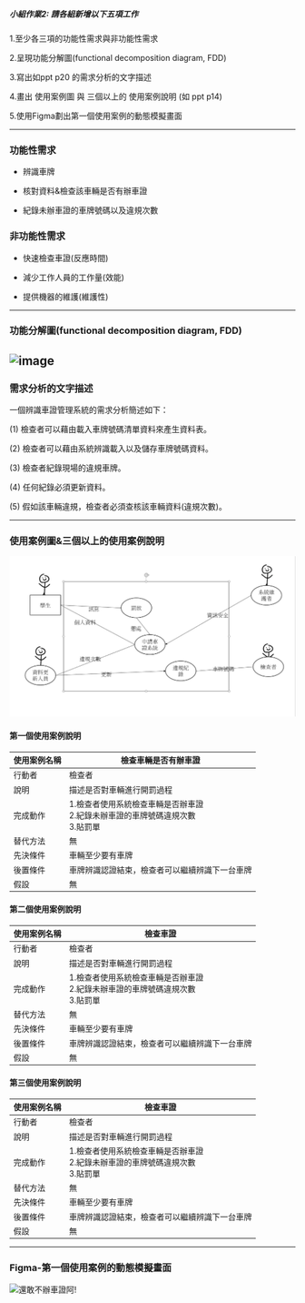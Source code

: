 ##### 小組作業2: 請各組新增以下五項工作
1.至少各三項的功能性需求與非功能性需求

2.呈現功能分解圖(functional decomposition diagram, FDD)

3.寫出如ppt p20 的需求分析的文字描述

4.畫出 使用案例圖 與 三個以上的 使用案例說明 (如 ppt p14)

5.使用Figma劃出第一個使用案例的動態模擬畫面

---
### 功能性需求
* 辨識車牌 

* 核對資料&檢查該車輛是否有辦車證

* 紀錄未辦車證的車牌號碼以及違規次數
### 非功能性需求
* 快速檢查車證(反應時間)

* 減少工作人員的工作量(效能)

* 提供機器的維護(維護性)

---
### 功能分解圖(functional decomposition diagram, FDD)

![image](https://user-images.githubusercontent.com/113968695/197147049-73513a55-b4cb-40ca-9a8b-5620bf024d72.png)
---
### 需求分析的文字描述
一個辨識車證管理系統的需求分析簡述如下：

(1) 檢查者可以藉由載入車牌號碼清單資料來產生資料表。

(2) 檢查者可以藉由系統辨識載入以及儲存車牌號碼資料。

(3) 檢查者紀錄現場的違規車牌。

(4) 任何紀錄必須更新資料。

(5) 假如該車輛違規，檢查者必須查核該車輛資料(違規次數)。

---
### 使用案例圖&三個以上的使用案例說明
![image](https://github.com/khzrg0709/group-4/blob/main/case1.png)

#### 第一個使用案例說明
| 使用案例名稱 | 檢查車輛是否有辦車證 |
| --- | --- |
| 行動者 | 檢查者 |
| 說明 | 描述是否對車輛進行開罰過程 |
| 完成動作 | 1.檢查者使用系統檢查車輛是否辦車證<br>2.紀錄未辦車證的車牌號碼違規次數<br>3.貼罰單|
| 替代方法 | 無 |
| 先決條件 | 車輛至少要有車牌 |
| 後置條件 | 車牌辨識認證結束，檢查者可以繼續辨識下一台車牌 |
| 假設 | 無 |

#### 第二個使用案例說明
| 使用案例名稱 | 檢查車證 |
| --- | --- |
| 行動者 | 檢查者 |
| 說明 | 描述是否對車輛進行開罰過程 |
| 完成動作 | 1.檢查者使用系統檢查車輛是否辦車證<br>2.紀錄未辦車證的車牌號碼違規次數<br>3.貼罰單|
| 替代方法 | 無 |
| 先決條件 | 車輛至少要有車牌 |
| 後置條件 | 車牌辨識認證結束，檢查者可以繼續辨識下一台車牌 |
| 假設 | 無 |

#### 第三個使用案例說明
| 使用案例名稱 | 檢查車證 |
| --- | --- |
| 行動者 | 檢查者 |
| 說明 | 描述是否對車輛進行開罰過程 |
| 完成動作 | 1.檢查者使用系統檢查車輛是否辦車證<br>2.紀錄未辦車證的車牌號碼違規次數<br>3.貼罰單|
| 替代方法 | 無 |
| 先決條件 | 車輛至少要有車牌 |
| 後置條件 | 車牌辨識認證結束，檢查者可以繼續辨識下一台車牌 |
| 假設 | 無 |
---
### Figma-第一個使用案例的動態模擬畫面

![還敢不辦車證阿!](https://user-images.githubusercontent.com/113971438/197529889-374582d4-97f9-4dbe-bbb4-b4c51ed0b1c7.png)
